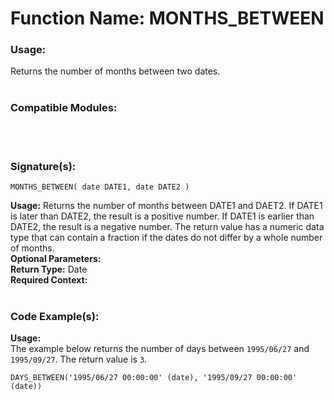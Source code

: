 # Function Name: MONTHS_BETWEEN

### Usage:
Returns the number of months between two dates.
<br><br>

### Compatible Modules:

<br><br>

### Signature(s):

```
MONTHS_BETWEEN( date DATE1, date DATE2 )
```
**Usage:** Returns the number of months between DATE1 and DAET2. If DATE1 is later than DATE2, the result is a positive number. If DATE1
is earlier than DATE2, the result is a negative number. The return value has a numeric data type that can contain a fraction if
the dates do not differ by a whole number of months.<br>
**Optional Parameters:**<br>
**Return Type:** Date<br>
**Required Context:**<br>
<br>


### Code Example(s):
**Usage:**<br>
The example below returns the number of days between `1995/06/27` and `1995/09/27`. The return value is `3`.

```
DAYS_BETWEEN('1995/06/27 00:00:00' (date), '1995/09/27 00:00:00' (date))
```